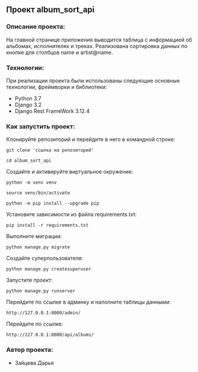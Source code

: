 ##  Проект  album_sort_api

### Описание проекта:

На главной странице приложения выводится таблица с информацией об альбомах, исполнителях и треках. Реализована сортировка данных по кнопке для столбцов name и artist@name.

### Технологии:

При реализации проекта были использованы следующие основные технологии, фреймворки и библиотеки:
- Python 3.7
- Django 3.2
- Django Rest FrameWork 3.12.4

### Как запустить проект:
Клонируйте репозиторий и перейдите в него в командной строке:

```
git clone 'ссылка на репозиторий'
```

```
cd album_sort_api
```

Cоздайте и активируйте виртуальное окружение:

```
python -m venv venv
```

```
source venv/bin/activate
```
```
python -m pip install --upgrade pip
```

Установите зависимости из файла requirements.txt:

```
pip install -r requirements.txt
```

Выполните миграции:

```
python manage.py migrate
```
Создайте суперпользователя:

```
python manage.py createsuperuser
```

Запустите проект:

```
python manage.py runserver
```

Перейдите по ссылке в админку и наполните таблицы данными:

```
http://127.0.0.1:8000/admin/
```

Перейдите по ссылке:

```
http://127.0.0.1:8000/api/albums/
```


### Автор проекта:
- Зайцева Дарья

